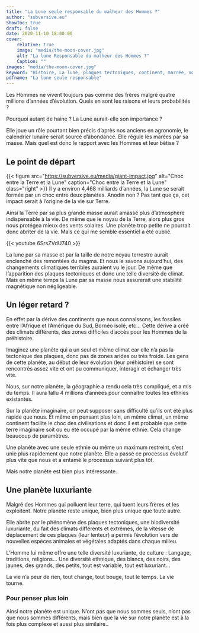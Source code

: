 ```yaml
---
title: "La Lune seule responsable du malheur des Hommes ?"
author: "subversive.eu"
ShowToc: true
draft: false
date: 2020-11-10 18:00:00
cover:
    relative: true
    image: "media/the-moon-cover.jpg"
    alt: "La lune Responsable du malheur des Hommes ?"
    Caption: ""
images: "media/the-moon-cover.jpg"
keyword: "Histoire, La lune, plaques tectoniques, continent, marrée, malheur des hommes"
pdfname: "La lune seule responsable"
---
```


Les Hommes ne vivent toujours pas comme des frères malgré quatre millions d’années d’évolution. Quels en sont les raisons et leurs probabilités ?
<!--more-->
Pourquoi autant de haine ? La Lune aurait-elle son importance ?

Elle joue un rôle pourtant bien précis d’après nos anciens en agronomie, le calendrier lunaire serait source d’abondance. Elle régule les marées par sa masse. Mais quel est donc le rapport avec les Hommes et leur bêtise ?

## Le point de départ

{{< figure src="https://subversive.eu/media/giant-impact.jpg" alt="Choc entre la Terre et la Lune" caption="Choc entre la Terre et la Lune" class="right" >}}
Il y a environ 4,468 milliards d’années, la Lune se serait formée par un choc entre deux planètes. Anodin non ? Pas tant que ça, cet impact serait à l’origine de la vie sur Terre.

Ainsi la Terre par sa plus grande masse aurait amassé plus d’atmosphère indispensable à la vie. De même que le noyau de la Terre, alors plus gros nous protégea mieux des vents solaires. Une planète trop petite ne pourrait donc abriter de la vie. Mais ce qui me semble essentiel a été oublié.

{{< youtube 6SrsZVdU740 >}}

La lune par sa masse et par la taille de notre noyau terrestre aurait enclenché des remontées du magma. Et nous le savons aujourd’hui, des changements climatiques terribles auraient vu le jour. De même que l’apparition des plaques tectoniques et donc une telle diversité de climat. Mais en même temps la Lune par sa masse nous assurerait une stabilité magnétique non négligeable.

## Un léger retard ?

En effet par la dérive des continents que nous connaissons, les fossiles entre l’Afrique et l’Amérique du Sud, Bornéo isolé, etc... Cette dérive a créé des climats différents, des zones difficiles d’accès pour les Hommes de la préhistoire.

Imaginez une planète qui a un seul et même climat car elle n’a pas la tectonique des plaques, donc pas de zones arides ou très froide. Les gens de cette planète, au début de leur évolution (leur préhistoire) se sont rencontrés assez vite et ont pu communiquer, interagir et échanger très vite.

Nous, sur notre planète, la géographie a rendu cela très compliqué, et a mis du temps. Il aura fallu 4 millions d’années pour connaître toutes les ethnies existantes. 

Sur la planète imaginaire, on peut supposer sans difficulté qu’ils ont été plus rapide que nous. Et même en pensant plus loin, un même climat, un même continent facilite le choc des civilisations et donc il est probable que cette terre imaginaire soit ou eu été occupé par la même ethnie. Cela change beaucoup de paramètres.

Une planète avec une seule ethnie ou même un maximum restreint, s’est unie plus rapidement que notre planète. Elle a passé ce processus évolutif plus vite que nous et a entamé le processus suivant plus tôt.

Mais notre planète est bien plus intéressante..

## Une planète luxuriante

Malgré des Hommes qui polluent leur terre, qui tuent leurs frères et les exploitent. Notre planète reste unique, bien plus unique que toute autre.

Elle abrite par le phénomène des plaques tectoniques, une biodiversité luxuriante, du fait des climats différents et extrêmes, de la vitesse de déplacement de ces plaques (leur lenteur) a permis l’évolution vers de nouvelles espèces animales et végétales adaptés dans chaque milieu.

L’Homme lui même offre une telle diversité luxuriante, de culture : Langage, traditions, religions... Une diversité ethnique, des blancs, des noirs, des jaunes, des grands, des petits, tout est variable, tout est luxuriant...

La vie n’a peur de rien, tout change, tout bouge, tout le temps. La vie tourne.

### Pour penser plus loin

Ainsi notre planète est unique. N’ont pas que nous sommes seuls, n’ont pas que nous sommes différents, mais bien que la vie sur notre planète est à la fois plus complexe et aussi plus similaire.. 
